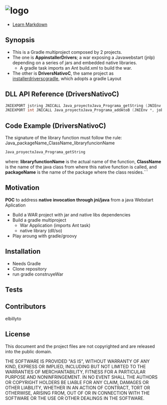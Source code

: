 ![logo](https://avatars1.githubusercontent.com/u/124156?v=3&s=200)
==========================
* [Learn Markdown](https://bitbucket.org/tutorials/markdowndemo)

## Synopsis
* This is a Gradle multiproject composed by 2 projects. 
* The one is **AppinstallerDrivers**; a war exposing a Javawebstart (jnlp) depending on a series of jars and embedded native libraries.
	* A gradle task imports an Ant build.xml to build the war.
* The other is **DriversNativoC**, the same project as [installerdriverscgradle](https://bitbucket.org/elbillyto/installerdriverscgradle), which adopts a gradle Layout

## DLL API Reference (DriversNativoC)
```c
JNIEXPORT jstring JNICALL Java_proyectoJava_Programa_getString (JNIEnv *, jobject);
JNIEXPORT int JNICALL Java_proyectoJava_Programa_addAtoB (JNIEnv *, jobject, jint, jint);
```  

## Code Example (DriversNativoC)
The signature of the library function must follow the rule:
Java_packageName_ClassName_libraryfuncionName
```c
Java_proyectoJava_Programa_getString
```
where: 
**libraryfunctionName** is the actual name of the function, 
**ClassName** is the name of the java class from where this native function is called, and
**packageName** is the name of the package where the class resides.```  
  
## Motivation
**POC** to address **native invocation through jni/java** from a java Webstart Aplication 
* Build a WAR project with jar and native libs dependencies
* Build a gradle multiproject 
	* War Application (imports Ant task)
	* native library (dll/so)
* Play aroung with gradle/groovy

## Installation
* Needs Gradle
* Clone repository
* run gradle construyeWar


## Tests


## Contributors
elbillyto

## License

This document and the project files are not copyrighted and are released into the public domain.

THE SOFTWARE IS PROVIDED "AS IS", WITHOUT WARRANTY OF ANY KIND, EXPRESS OR IMPLIED, INCLUDING BUT NOT LIMITED TO THE WARRANTIES OF MERCHANTABILITY, FITNESS FOR A PARTICULAR PURPOSE AND NONINFRINGEMENT. IN NO EVENT SHALL THE AUTHORS OR COPYRIGHT HOLDERS BE LIABLE FOR ANY CLAIM, DAMAGES OR OTHER LIABILITY, WHETHER IN AN ACTION OF CONTRACT, TORT OR OTHERWISE, ARISING FROM, OUT OF OR IN CONNECTION WITH THE SOFTWARE OR THE USE OR OTHER DEALINGS IN THE SOFTWARE.